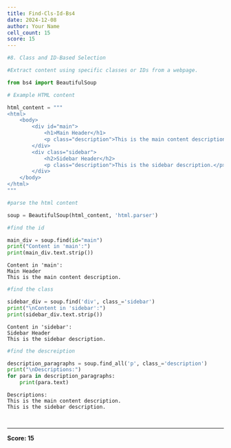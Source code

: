 ```yaml
---
title: Find-Cls-Id-Bs4
date: 2024-12-08
author: Your Name
cell_count: 15
score: 15
---
```


```python
#8. Class and ID-Based Selection
```


```python
#Extract content using specific classes or IDs from a webpage.
```


```python
from bs4 import BeautifulSoup
```


```python
# Example HTML content
```


```python
html_content = """
<html>
    <body>
        <div id="main">
            <h1>Main Header</h1>
            <p class="description">This is the main content description.</p>
        </div>
        <div class="sidebar">
            <h2>Sidebar Header</h2>
            <p class="description">This is the sidebar description.</p>
        </div>
    </body>
</html>
"""
```


```python
#parse the html content
```


```python
soup = BeautifulSoup(html_content, 'html.parser')
```


```python
#find the id
```


```python
main_div = soup.find(id="main")
print("Content in 'main':")
print(main_div.text.strip())
```

    Content in 'main':
    Main Header
    This is the main content description.



```python
#find the class
```


```python
sidebar_div = soup.find('div', class_='sidebar')
print("\nContent in 'sidebar':")
print(sidebar_div.text.strip())
```

    
    Content in 'sidebar':
    Sidebar Header
    This is the sidebar description.



```python
#find the descreiption
```


```python
description_paragraphs = soup.find_all('p', class_='description')
print("\nDescriptions:")
for para in description_paragraphs:
    print(para.text)
```

    
    Descriptions:
    This is the main content description.
    This is the sidebar description.



```python

```


```python

```


---
**Score: 15**
